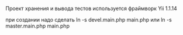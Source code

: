 Проект хранения и вывода тестов
используется фраймворк Yii 1.1.14

при создании надо сделать
ln -s devel.main.php main.php
или
ln -s master.main.php main.php



